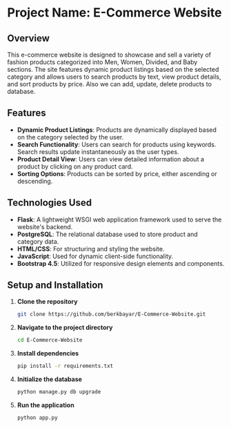 # Project Name: E-Commerce Website

## Overview
This e-commerce website is designed to showcase and sell a variety of fashion products categorized into Men, Women, Divided, and Baby sections. The site features dynamic product listings based on the selected category and allows users to search products by text, view product details, and sort products by price. Also we can add, update, delete products to database.

## Features
- **Dynamic Product Listings**: Products are dynamically displayed based on the category selected by the user.
- **Search Functionality**: Users can search for products using keywords. Search results update instantaneously as the user types.
- **Product Detail View**: Users can view detailed information about a product by clicking on any product card.
- **Sorting Options**: Products can be sorted by price, either ascending or descending.

## Technologies Used
- **Flask**: A lightweight WSGI web application framework used to serve the website's backend.
- **PostgreSQL**: The relational database used to store product and category data.
- **HTML/CSS**: For structuring and styling the website.
- **JavaScript**: Used for dynamic client-side functionality.
- **Bootstrap 4.5**: Utilized for responsive design elements and components.

## Setup and Installation
1. **Clone the repository**
   ```bash
   git clone https://github.com/berkbayar/E-Commerce-Website.git

2. **Navigate to the project directory**
    ```bash
    cd E-Commerce-Website

3. **Install dependencies**
    ```bash
    pip install -r requirements.txt

4. **Initialize the database**
    ```bash
    python manage.py db upgrade

5. **Run the application**
    ```bash
    python app.py
